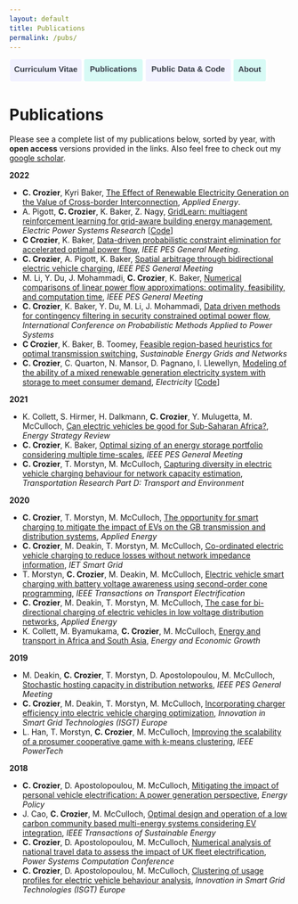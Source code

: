 ```yaml
---
layout: default
title: Publications
permalink: /pubs/
---
```

<a href="https://constancecrozier.github.io/cv/"><img src="/images/cv_button.png" alt="drawing" height="40"/></a><a href="https://constancecrozier.github.io/pubs/"><img src="/images/pub_button.png" alt="drawing" height="40"/></a><a href="https://constancecrozier.github.io/code/"><img src="/images/code_button.png" alt="drawing" height="40"/></a><a href="https://constancecrozier.github.io/about/"><img src="/images/about_button.png" alt="drawing" height="40"/></a>
# Publications
Please see a complete list of my publications below, sorted by year, with **open access** versions provided in the links.  Also feel free to check out my [google scholar](https://scholar.google.com/citations?view_op=list_works&hl=en&hl=en&user=2rfuFzwAAAAJ). 

**2022**
* **C. Crozier**, Kyri Baker, [The Effect of Renewable Electricity Generation on the Value of Cross-border Interconnection](/files/Interconnection.pdf/), *Applied Energy*.
* A. Pigott, **C. Crozier**, K. Baker, Z. Nagy, [GridLearn: multiagent reinforcement learning for grid-aware building energy management](/files/gridlearn2022.pdf), *Electric Power Systems Research* [[Code](https://github.com/apigott/CityLearn/releases/tag/gridlearn-v1.0)]
* **C Crozier**, K. Baker, [Data-driven probabilistic constraint elimination for accelerated optimal power flow](/files/gm2022.pdf), *IEEE PES General Meeting*.
* **C. Crozier**, A. Pigott, K. Baker, [Spatial arbitrage through bidirectional electric vehicle charging](/files/spatial2022.pdf), *IEEE PES General Meeting*
* M. Li, Y. Du, J. Mohammadi, **C. Crozier**, K. Baker, [Numerical comparisons of linear power flow approximations: optimality, feasibility, and computation time](/files/lpf2022.pdf), *IEEE PES General Meeting*
* **C. Crozier**, K. Baker, Y. Du, M. Li, J. Mohammadi, [Data driven methods for contingency filtering in security constrained optimal power flow](/files/pmaps2022.pdf), *International Conference on Probabilistic Methods Applied to Power Systems* 
* **C Crozier**, K. Baker, B. Toomey, [Feasible region-based heuristics for optimal transmission switching](/files/ots2022.pdf), *Sustainable Energy Grids and Networks*
* **C. Crozier**, C. Quarton, N. Mansor, D. Pagnano, I. Llewellyn, [Modeling of the ability of a mixed renewable generation electricity system with storage to meet consumer demand](/files/scores2022.pdf), *Electricity* [[Code](https://github.com/constancecrozier/SCORES)]

**2021**
* K. Collett, S. Hirmer, H. Dalkmann, **C. Crozier**, Y. Mulugetta, M. McCulloch, [Can electric vehicles be good for Sub-Saharan Africa?](/files/africa2021.pdf), *Energy Strategy Review* 
* **C. Crozier**, K. Baker, [Optimal sizing of an energy storage portfolio considering multiple time-scales](/files/gm2021.pdf), *IEEE PES General Meeting*
* **C. Crozier**, T. Morstyn, M. McCulloch, [Capturing diversity in electric vehicle charging behaviour for network capacity estimation](/files/uncontrolled2021.pdf), *Transportation Research Part D: Transport and Environment*

**2020**
* **C. Crozier**, T. Morstyn, M. McCulloch, [The opportunity for smart charging to mitigate the impact of EVs on the GB transmission and distribution systems](/files/impacts2020.pdf), *Applied Energy* 
* **C. Crozier**, M. Deakin, T. Morstyn, M. McCulloch, [Co-ordinated electric vehicle charging to reduce losses without network impedance information](/files/losses2020.pdf), *IET Smart Grid*
* T. Morstyn, **C. Crozier**, M. Deakin, M. McCulloch, [Electric vehicle smart charging with battery voltage awareness using second-order cone programming](/files/tte2020.pdf), *IEEE Transactions on Transport Electrification*
* **C. Crozier**, M. Deakin, T. Morstyn, M. McCulloch, [The case for bi-directional charging of electric vehicles in low voltage distribution networks](/files/v2g2020.pdf), *Applied Energy*
* K. Collett, M. Byamukama, **C. Crozier**, M. McCulloch, [Energy and transport in Africa and South Asia](/files/africa2020.pdf), *Energy and Economic Growth*

**2019**
* M. Deakin, **C. Crozier**, T. Morstyn, D. Apostolopoulou, M. McCulloch, [Stochastic hosting capacity in distribution networks](/files/gm2019.pdf), *IEEE PES General Meeting*
* **C. Crozier**, M. Deakin, T. Morstyn, M. McCulloch, [Incorporating charger efficiency into electric vehicle charging optimization](/files/isgt2019.pdf), *Innovation in Smart Grid Technologies (ISGT) Europe*
* L. Han, T. Morstyn, **C. Crozier**, M. McCulloch, [Improving the scalability of a prosumer cooperative game with k-means clustering](/files/pt2019.pdf), *IEEE PowerTech*

**2018**
* **C. Crozier**, D. Apostolopoulou, M. McCulloch, [Mitigating the impact of personal vehicle electrification: A power generation perspective](/files/policy2018.pdf), *Energy Policy*
* J. Cao, **C. Crozier**, M. McCulloch, [Optimal design and operation of a low carbon community based multi-energy systems considering EV integration](/files/jun2018.pdf), *IEEE Transactions of Sustainable Energy*
* **C. Crozier**, D. Apostolopoulou, M. McCulloch, [Numerical analysis of national travel data to assess the impact of UK fleet electrification](/files/pscc2018.pdf), *Power Systems Computation Conference*
* **C. Crozier**, D. Apostolopoulou, M. McCulloch, [Clustering of usage profiles for electric vehicle behaviour analysis](/files/isgt2018.pdf), *Innovation in Smart Grid Technologies (ISGT) Europe*